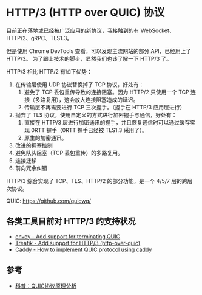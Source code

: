# HTTP/3 (HTTP over QUIC) 协议

目前正在落地或已经被广泛应用的新协议，我接触到的有 WebSocket、HTTP/2、gRPC、TLS1.3。

但是使用 Chrome DevTools 查看，可以发现主流网站的部分 API，已经用上了 HTTP/3。
为了跟上技术的脚步，显然我们也该了解一下 HTTP/3 了。

HTTP/3 相比 HTTP/2 有如下优势：

1. 在传输层使用 UDP 协议替换掉了 TCP 协议，好处有：
   1. 避免了 TCP 丢包重传导致的连接阻塞。因为 HTTP/2 只使用一个 TCP 连接（多路复用），这会放大连接阻塞造成的延迟。
   2. 传输层不再需要进行 TCP 三次握手。（握手在 HTTP/3 应用层进行）
2. 抛弃了 TLS 协议，使用自定义的方式进行加密握手与通信，好处有：
   1. 直接在 HTTP/3 层进行加密通讯的握手，并且恢复通信时可以通过缓存实现 0RTT 握手（0RTT 握手已经被 TLS1.3 采用了）。
   2. 原生的加密通讯。
1. 改进的拥塞控制
2. 避免队头阻塞（TCP 丢包重传）的多路复用。
3. 连接迁移
4. 前向冗余纠错

HTTP/3 综合实现了 TCP、TLS、HTTP/2 的部分功能，是一个 4/5/7 层的跨层次协议。

QUIC: https://github.com/quicwg/

## 各类工具目前对 HTTP/3 的支持状况

- [envoy - Add support for terminating QUIC](https://github.com/envoyproxy/envoy/issues/2557)
- [Treafik - Add support for HTTP/3 (http-over-quic) ](https://github.com/traefik/traefik/issues/5514)
- [Caddy - How to implement QUIC protocol using caddy](https://github.com/caddyserver/caddy/issues/3461)


## 参考

- [科普：QUIC协议原理分析](https://zhuanlan.zhihu.com/p/32553477)


